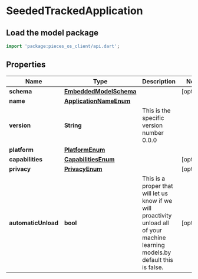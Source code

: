 # SeededTrackedApplication

## Load the model package
```dart
import 'package:pieces_os_client/api.dart';
```

## Properties
Name | Type | Description | Notes
------------ | ------------- | ------------- | -------------
**schema** | [**EmbeddedModelSchema**](EmbeddedModelSchema) |  | [optional] 
**name** | [**ApplicationNameEnum**](ApplicationNameEnum) |  | 
**version** | **String** | This is the specific version number 0.0.0 | 
**platform** | [**PlatformEnum**](PlatformEnum) |  | 
**capabilities** | [**CapabilitiesEnum**](CapabilitiesEnum) |  | [optional] 
**privacy** | [**PrivacyEnum**](PrivacyEnum) |  | [optional] 
**automaticUnload** | **bool** | This is a proper that will let us know if we will proactivity unload all of your machine learning models.by default this is false. | [optional] 




